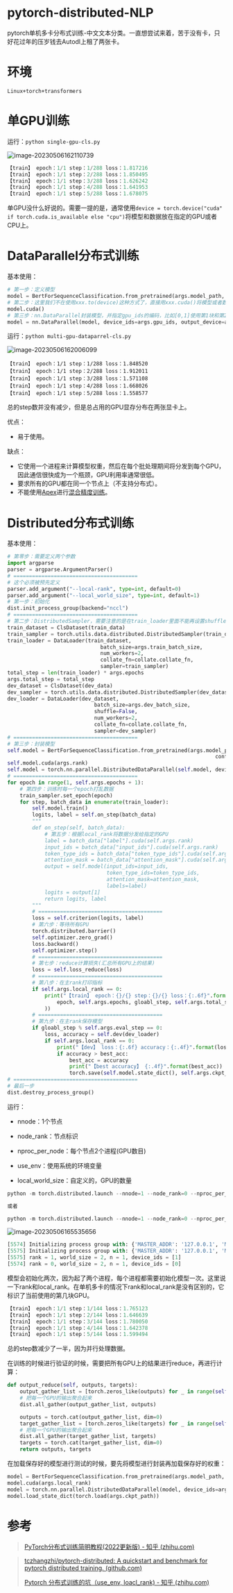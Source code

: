 # pytorch-distributed-NLP
pytorch单机多卡分布式训练-中文文本分类。一直想尝试来着，苦于没有卡，只好花过年的压岁钱去Autodl上租了两张卡。

# 环境

```Linux+torch+transformers```

# 单GPU训练

运行：```python single-gpu-cls.py```

![image-20230506162110739](README.assets/image-20230506162110739.png)

```python
【train】 epoch：1/1 step：1/288 loss：1.817216
【train】 epoch：1/1 step：2/288 loss：1.850495
【train】 epoch：1/1 step：3/288 loss：1.626242
【train】 epoch：1/1 step：4/288 loss：1.641953
【train】 epoch：1/1 step：5/288 loss：1.678075
```

单GPU没什么好说的。需要一提的是，通常使用```device = torch.device("cuda" if torch.cuda.is_available else "cpu")```将模型和数据放在指定的GPU或者CPU上。

# DataParallel分布式训练

基本使用：

```python
# 第一步：定义模型
model = BertForSequenceClassification.from_pretrained(args.model_path, config=config)
# 第二步：这里我们不在使用xxx.to(device)这种方式了，直接用xxx.cuda()将模型或者数据放在GPU上。
model.cuda()
# 第三步：nn.DataParallel封装模型，并指定gpu_ids的编码，比如[0,1]使用第1块和第2块GPU,output_device是在那一块GPU上进行汇总计算
model = nn.DataParallel(model, device_ids=args.gpu_ids, output_device=args.gpu_ids[0])
```

运行：```python multi-gpu-dataparrel-cls.py```

![image-20230506162006099](README.assets/image-20230506162006099.png)

```pythn
【train】 epoch：1/1 step：1/288 loss：1.848520
【train】 epoch：1/1 step：2/288 loss：1.912011
【train】 epoch：1/1 step：3/288 loss：1.571108
【train】 epoch：1/1 step：4/288 loss：1.668026
【train】 epoch：1/1 step：5/288 loss：1.558577
```

总的step数并没有减少，但是总占用的GPU显存分布在两张显卡上。

优点：

- 易于使用。

缺点：

- 它使用一个进程来计算模型权重，然后在每个批处理期间将分发到每个GPU，因此通信很快成为一个瓶颈，GPU利用率通常很低。
- 要求所有的GPU都在同一个节点上（不支持分布式）。
- 不能使用[Apex](https://link.zhihu.com/?target=https%3A//nvidia.github.io/apex/amp.html)进行[混合精度训练](https://link.zhihu.com/?target=https%3A//devblogs.nvidia.com/mixed-precision-training-deep-neural-networks/)。

# Distributed分布式训练

基本使用：

```python
# 第零步：需要定义两个参数
import argparse
parser = argparse.ArgumentParser()
# ========================================
# 这个必须被预先定义
parser.add_argument("--local-rank", type=int, default=0)
parser.add_argument("--local_world_size", type=int, default=1)
# 第一步：初始化
dist.init_process_group(backend="nccl")
# ========================================
# 第二步：DistributedSampler，需要注意的是在train_loader里面不能再设置shuffle=True
train_dataset = ClsDataset(train_data)
train_sampler = torch.utils.data.distributed.DistributedSampler(train_dataset)
train_loader = DataLoader(train_dataset,
                              batch_size=args.train_batch_size,
                              num_workers=2,
                              collate_fn=collate.collate_fn,
                              sampler=train_sampler)
total_step = len(train_loader) * args.epochs
args.total_step = total_step
dev_dataset = ClsDataset(dev_data)
dev_sampler = torch.utils.data.distributed.DistributedSampler(dev_dataset)
dev_loader = DataLoader(dev_dataset,
                            batch_size=args.dev_batch_size,
                            shuffle=False,
                            num_workers=2,
                            collate_fn=collate.collate_fn,
                            sampler=dev_sampler)
# ========================================
# 第三步：封装模型
self.model = BertForSequenceClassification.from_pretrained(args.model_path,
                                                                   config=self.config)
self.model.cuda(args.rank)
self.model = torch.nn.parallel.DistributedDataParallel(self.model, device_ids=args.device_ids)
# ========================================
for epoch in range(1, self.args.epochs + 1):
    # 第四步：训练时每一个epoch打乱数据
    train_sampler.set_epoch(epoch)
    for step, batch_data in enumerate(train_loader):
        self.model.train()
        logits, label = self.on_step(batch_data)
        """
        def on_step(self, batch_data):
            # 第五步：根据local_rank将数据分发给指定的GPU
            label = batch_data["label"].cuda(self.args.rank)
            input_ids = batch_data["input_ids"].cuda(self.args.rank)
            token_type_ids = batch_data["token_type_ids"].cuda(self.args.rank)
            attention_mask = batch_data["attention_mask"].cuda(self.args.rank)
            output = self.model(input_ids=input_ids,
                                token_type_ids=token_type_ids,
                                attention_mask=attention_mask,
                                labels=label)
            logits = output[1]
            return logits, label
        """
        # ========================================
        loss = self.criterion(logits, label)
        # 第六步：等待所有GPU
        torch.distributed.barrier()
        self.optimizer.zero_grad()
        loss.backward()
        self.optimizer.step()
        # ========================================
        # 第七步：reduce计算损失(汇总所有GPU上的结果)
        loss = self.loss_reduce(loss)
        # ========================================
        # 第八步：在主rank打印指标
        if self.args.local_rank == 0:
            print("【train】 epoch：{}/{} step：{}/{} loss：{:.6f}".format(
                epoch, self.args.epochs, gloabl_step, self.args.total_step, loss
            ))
        # ========================================
        # 第九步：在主rank保存模型
        if gloabl_step % self.args.eval_step == 0:
            loss, accuracy = self.dev(dev_loader)
            if self.args.local_rank == 0:
                print("【dev】 loss：{:.6f} accuracy：{:.4f}".format(loss, accuracy))
                if accuracy > best_acc:
                    best_acc = accuracy
                    print("【best accuracy】 {:.4f}".format(best_acc))
                    torch.save(self.model.state_dict(), self.args.ckpt_path)
# ========================================
# 最后一步
dist.destroy_process_group()
```

运行：

- nnode：1个节点

- node_rank：节点标识

- nproc_per_node：每个节点2个进程(GPU数目)

- use_env：使用系统的环境变量

- local_world_size：自定义的，GPU的数量

```python
python -m torch.distributed.launch --nnode=1 --node_rank=0 --nproc_per_node=2 --use_env multi-gpu-distributed-cls.py --local_world_size=2

或者

python -m torch.distributed.launch --nnode=1 --node_rank=0 --nproc_per_node=2 multi-gpu-distributed-cls.py --local_world_size=2
```

![image-20230506165535656](README.assets/image-20230506165535656.png)

```python
[5574] Initializing process group with: {'MASTER_ADDR': '127.0.0.1', 'MASTER_PORT': '29500', 'RANK': '0', 'WORLD_SIZE': '2', 'LOCAL_RANK': '0'}
[5575] Initializing process group with: {'MASTER_ADDR': '127.0.0.1', 'MASTER_PORT': '29500', 'RANK': '1', 'WORLD_SIZE': '2', 'LOCAL_RANK': '1'}
[5575] rank = 1, world_size = 2, n = 1, device_ids = [1] 
[5574] rank = 0, world_size = 2, n = 1, device_ids = [0] 
```

模型会初始化两次，因为起了两个进程，每个进程都需要初始化模型一次。这里说一下rank和local_rank。在单机多卡的情况下rank和local_rank是没有区别的，它标识了当前使用的第几块GPU。

```python
【train】 epoch：1/1 step：1/144 loss：1.765123
【train】 epoch：1/1 step：2/144 loss：1.646639
【train】 epoch：1/1 step：3/144 loss：1.780050
【train】 epoch：1/1 step：4/144 loss：1.642378
【train】 epoch：1/1 step：5/144 loss：1.599494
```

总的step数减少了一半，因为并行处理数据。

在训练的时候进行验证的时候，需要把所有GPU上的结果进行reduce，再进行计算：

```python
def output_reduce(self, outputs, targets):
    output_gather_list = [torch.zeros_like(outputs) for _ in range(self.args.local_world_size)]
    # 把每一个GPU的输出聚合起来
    dist.all_gather(output_gather_list, outputs)

    outputs = torch.cat(output_gather_list, dim=0)
    target_gather_list = [torch.zeros_like(targets) for _ in range(self.args.local_world_size)]
    # 把每一个GPU的输出聚合起来
    dist.all_gather(target_gather_list, targets)
    targets = torch.cat(target_gather_list, dim=0)
    return outputs, targets
```

在加载保存好的模型进行测试的时候，要先将模型进行封装再加载保存好的权重：

```python
model = BertForSequenceClassification.from_pretrained(args.model_path, config=config)
model.cuda(args.local_rank)
model = torch.nn.parallel.DistributedDataParallel(model, device_ids=args.device_ids)
model.load_state_dict(torch.load(args.ckpt_path))
```

# 参考

> [PyTorch分布式训练简明教程(2022更新版) - 知乎 (zhihu.com)](https://zhuanlan.zhihu.com/p/113694038)

> [tczhangzhi/pytorch-distributed: A quickstart and benchmark for pytorch distributed training. (github.com)](https://github.com/tczhangzhi/pytorch-distributed)
>
> [Pytorch 分布式训练的坑（use_env, loacl_rank) - 知乎 (zhihu.com)](https://zhuanlan.zhihu.com/p/501632575)
